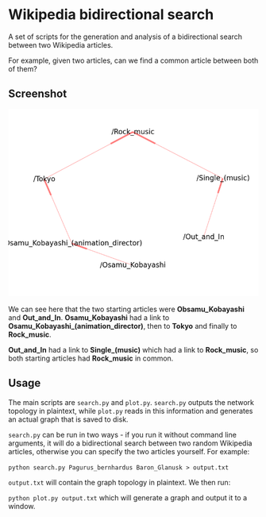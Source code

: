 Wikipedia bidirectional search 
===

A set of scripts for the generation and analysis of a bidirectional search between two Wikipedia articles.

For example, given two articles, can we find a common article between both of them?

Screenshot
---

![Screenshot](http://raw.githubusercontent.com/chrispy645/wikipedia-bds/master/images/out20.txt.png)

We can see here that the two starting articles were **Obsamu_Kobayashi** and **Out_and_In**. **Osamu_Kobayashi** had a link to **Osamu_Kobayashi_(animation_director)**, then to **Tokyo** and finally to **Rock_music**.

**Out_and_In** had a link to **Single_(music)** which had a link to **Rock_music**, so both starting articles had **Rock_music** in common.

Usage
---

The main scripts are `search.py` and `plot.py`. `search.py` outputs the network topology in plaintext, while `plot.py` reads in this information and generates an actual graph that is saved to disk.

`search.py` can be run in two ways - if you run it without command line arguments, it will do a bidirectional search between two random Wikipedia articles, otherwise you can specify the two articles yourself. For example:

`python search.py Pagurus_bernhardus Baron_Glanusk > output.txt`

`output.txt` will contain the graph topology in plaintext. We then run:

`python plot.py output.txt` which will generate a graph and output it to a window.
